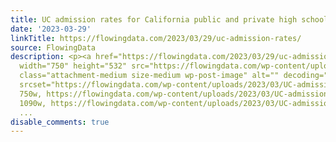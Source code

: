 ```yaml
---
title: UC admission rates for California public and private high schools
date: '2023-03-29'
linkTitle: https://flowingdata.com/2023/03/29/uc-admission-rates/
source: FlowingData
description: <p><a href="https://flowingdata.com/2023/03/29/uc-admission-rates/"><img
  width="750" height="532" src="https://flowingdata.com/wp-content/uploads/2023/03/UC-admission-rates-by-high-school-750x532.png"
  class="attachment-medium size-medium wp-post-image" alt="" decoding="async" loading="lazy"
  srcset="https://flowingdata.com/wp-content/uploads/2023/03/UC-admission-rates-by-high-school-750x532.png
  750w, https://flowingdata.com/wp-content/uploads/2023/03/UC-admission-rates-by-high-school-1090x774.png
  1090w, https://flowingdata.com/wp-content/uploads/2023/03/UC-admission-rates-by-high-school-210x149
  ...
disable_comments: true
---
```

<p><a href="https://flowingdata.com/2023/03/29/uc-admission-rates/"><img width="750" height="532" src="https://flowingdata.com/wp-content/uploads/2023/03/UC-admission-rates-by-high-school-750x532.png" class="attachment-medium size-medium wp-post-image" alt="" decoding="async" loading="lazy" srcset="https://flowingdata.com/wp-content/uploads/2023/03/UC-admission-rates-by-high-school-750x532.png 750w, https://flowingdata.com/wp-content/uploads/2023/03/UC-admission-rates-by-high-school-1090x774.png 1090w, https://flowingdata.com/wp-content/uploads/2023/03/UC-admission-rates-by-high-school-210x149 ...